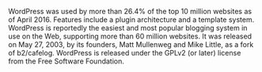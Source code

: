 WordPress was used by more than 26.4% of the top 10 million websites as of April 2016. 
Features include a plugin architecture and a template system.
WordPress is reportedly the easiest and most popular blogging system in use on the Web, supporting more than 60 million websites.
It was released on May 27, 2003, by its founders, Matt Mullenweg and Mike Little, as a fork of b2/cafelog. 
WordPress is released under the GPLv2 (or later) license from the Free Software Foundation.
